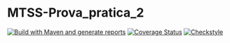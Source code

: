# MTSS-Prova_pratica_2
[![Build with Maven and generate reports](https://github.com/chiara327/SCHIFO_2/actions/workflows/build.yml/badge.svg)](https://github.com/chiara327/SCHIFO_2/actions/workflows/build.yml)
[![Coverage Status](https://coveralls.io/repos/github/chiara327/SCHIFO_2/badge.svg?branch=develop)](https://coveralls.io/github/chiara327/SCHIFO_2?branch=develop)
[![Checkstyle](https://img.shields.io/badge/code%20style-Checkstyle-brightgreen.svg)](https://chiara327.github.io/SCHIFO_2/checkstyle.html)
